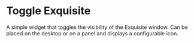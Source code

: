 # Toggle Exquisite

A simple widget that toggles the visibility of the Exquisite window. Can be placed on the desktop or on a panel and displays a configurable icon.
